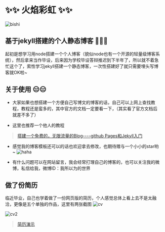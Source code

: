 # :sparkles::sparkles: 火焰彩虹 :sparkles::sparkles:
![bishi](http://7xonct.com1.z0.glb.clouddn.com/rabit/bisihi.gif)
## 基于jekyll搭建的个人静态博客 :dizzy::dizzy::dizzy:
起初是想学习用node搭建一个个人博客（貌似node也有一个开源的轻量级博客系统），然后拿来当作毕设，后来因为学校毕设答辩推迟到下半年了，所以就不着急忙这个了，索性学习jekyll搭建一个静态博客，一次性搭建好了就只需要埋头写博客就OK啦~


## 关于使用 :expressionless::expressionless:

* 大家如果也想搭建一个方便自己写博文的博客的话，自己可以上网上查找教程，教程还是蛮多的，其中官方的文档一定要看一下，（其实看了官方文档后就差不多了）

* 这里也推荐一个他人的教程


>  [搭建一个免费的，无限流量的Blog----github Pages和Jekyll入门](http://www.ruanyifeng.com/blog/2012/08/blogging_with_jekyll.html0)


* 感觉我的博客模板还可以的话也欢迎拿去修改，也期待赠与一个小小的star哟~ 
![haha](http://7xonct.com1.z0.glb.clouddn.com/rabit/haha.gif)

* 有什么问题可以在网站留言，我会经常打理自己的博客的，也可以关注我的微博，私信给我，微博ID：我所以为的世界



##  做了份简历
临近毕业，自己也学着做了一份网页版的简历，个人感觉总体上看上去不是太融洽，更像是五个单独的作品，这里有两张截图
![cv](http://7xonct.com1.z0.glb.clouddn.com/photos/jietupage1.png)


![cv2](http://7xonct.com1.z0.glb.clouddn.com/photos/jietupage5.png)


> [简历演示](http://momeakl.github.io/CV/)